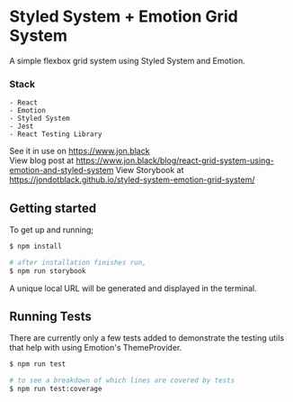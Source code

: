 # Styled System + Emotion Grid System

A simple flexbox grid system using Styled System and Emotion.

### Stack 
```
- React
- Emotion
- Styled System
- Jest
- React Testing Library
```

See it in use on https://www.jon.black  
View blog post at https://www.jon.black/blog/react-grid-system-using-emotion-and-styled-system
View Storybook at https://jondotblack.github.io/styled-system-emotion-grid-system/  

##  Getting started
To get up and running;

``` bash
$ npm install

# after installation finishes run,
$ npm run storybook
```

A unique local URL will be generated and displayed in the terminal. 


##  Running Tests
There are currently only a few tests added to demonstrate the testing utils that help with using Emotion's ThemeProvider.

``` bash
$ npm run test

# to see a breakdown of which lines are covered by tests
$ npm run test:coverage
```